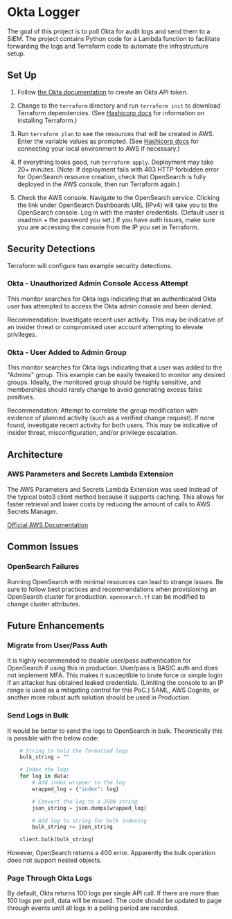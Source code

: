 # Okta Logger

The goal of this project is to poll Okta for audit logs and send them to a SIEM. The project contains Python code for a Lambda function to facilitate forwarding the logs and Terraform code to automate the infrastructure setup. 

## Set Up
1. Follow [the Okta documentation](https://developer.okta.com/docs/guides/create-an-api-token/main/) to create an Okta API token.

2. Change to the `terraform` directory and run `terraform init` to download Terraform dependencies. (See [Hashicorp docs](https://developer.hashicorp.com/terraform/tutorials/aws-get-started/install-cli) for information on installing Terraform.)

3. Run `terraform plan` to see the resources that will be created in AWS. Enter the variable values as prompted. (See [Hashicorp docs](https://developer.hashicorp.com/terraform/tutorials/aws-get-started/aws-build) for connecting your local environment to AWS if necessary.)

4. If everything looks good, run `terraform apply`. Deployment may take 20+ minutes. (Note: If deployment fails with 403 HTTP forbidden error for OpenSearch resource creation, check that OpenSearch is fully deployed in the AWS console, then run Terraform again.)

5. Check the AWS console. Navigate to the OpenSearch service. Clicking the link under OpenSearch Dashboards URL (IPv4) will take you to the OpenSearch console. Log in with the master credentials. (Default user is osadmin + the password you set.) If you have auth issues, make sure you are accessing the console from the IP you set in Terraform.

## Security Detections

Terraform will configure two example security detections. 

### Okta - Unauthorized Admin Console Access Attempt

This monitor searches for Okta logs indicating that an authenticated Okta user has attempted to access the Okta admin console and been denied. 

Recommendation: Investigate recent user activity. This may be indicative of an insider threat or compromised user account attempting to elevate privileges. 

### Okta - User Added to Admin Group

This monitor searches for Okta logs indicating that a user was added to the "Admins" group. This example can be easily tweaked to monitor any desired groups. Ideally, the monitored group should be highly sensitive, and memberships should rarely change to avoid generating excess false positives.

Recommendation: Attempt to correlate the group modification with evidence of planned activity (such as a verified change request). If none found, investigate recent activity for both users. This may be indicative of insider threat, misconfiguration, and/or privilege escalation. 

## Architecture

### AWS Parameters and Secrets Lambda Extension
The AWS Parameters and Secrets Lambda Extension was used instead of the typical boto3 client method because it supports caching. This allows for faster retrieval and lower costs by reducing the amount of calls to AWS Secrets Manager.

[Official AWS Documentation](https://docs.aws.amazon.com/secretsmanager/latest/userguide/retrieving-secrets_lambda.html)

## Common Issues

### OpenSearch Failures
Running OpenSearch with minimal resources can lead to strange issues. Be sure to follow best practices and recommendations when provisioning an OpenSearch cluster for production. `opensearch.tf` can be modified to change cluster attributes.

## Future Enhancements

### Migrate from User/Pass Auth
It is highly recommended to disable user/pass authentication for OpenSearch if using this in production. User/pass is BASIC auth and does not implement MFA. This makes it susceptible to brute force or simple login if an attacker has obtained leaked credentials. (Limiting the console to an IP range is used as a mitigating control for this PoC.) SAML, AWS Cognito, or another more robust auth solution should be used in Production.

### Send Logs in Bulk
It would be better to send the logs to OpenSearch in bulk. Theoretically this is possible with the below code:

```Python
    # String to hold the formatted logs
    bulk_string = ""

    # Index the logs
    for log in data:
        # Add index wrapper to the log
        wrapped_log = {"index": log}

        # Convert the log to a JSON string
        json_string = json.dumps(wrapped_log)

        # Add log to string for bulk indexing
        bulk_string += json_string

    client.bulk(bulk_string)
```

However, OpenSearch returns a 400 error. Apparently the bulk operation does not support nested objects. 

### Page Through Okta Logs

By default, Okta returns 100 logs per single API call. If there are more than 100 logs per poll, data will be missed. The code should be updated to page through events until all logs in a polling period are recorded. 
